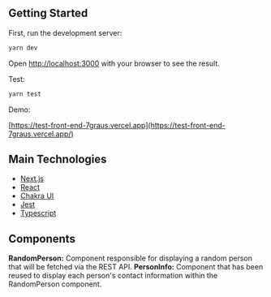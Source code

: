 ## Getting Started

First, run the development server:

```bash
yarn dev
```

Open [http://localhost:3000](http://localhost:3000) with your browser to see the result.

Test:

```bash
yarn test
```

Demo:

[https://test-front-end-7graus.vercel.app](https://test-front-end-7graus.vercel.app/)

## Main Technologies

- [Next.js](https://nextjs.org)
- [React](https://nextjs.org)
- [Chakra UI](https://chakra-ui.com/)
- [Jest](https://jestjs.io/)
- [Typescript](https://www.typescriptlang.org/)

## Components

**RandomPerson:** Component responsible for displaying a random person that will be fetched via the REST API.
**PersonInfo:** Component that has been reused to display each person's contact information within the RandomPerson component.
